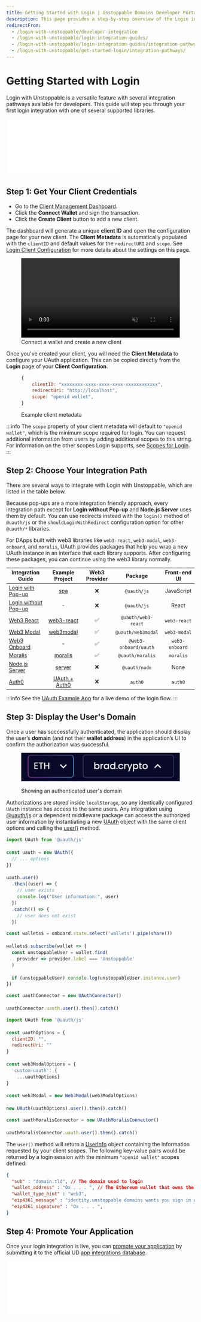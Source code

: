 ```yaml
---
title: Getting Started with Login | Unstoppable Domains Developer Portal
description: This page provides a step-by-step overview of the Login integration process. This feature works for Polygon and Ethereum domains.
redirectFrom:
  - /login-with-unstoppable/developer-integration
  - /login-with-unstoppable/login-integration-guides/
  - /login-with-unstoppable/login-integration-guides/integration-pathways/
  - /login-with-unstoppable/get-started-login/integration-pathways/
---
```


# Getting Started with Login

Login with Unstoppable is a versatile feature with several integration pathways available for developers. This guide will step you through your first login integration with one of several supported libraries.

<embed src="/snippets/_login-mainnet-warning.md" />

## Step 1: Get Your Client Credentials

* Go to the [Client Management Dashboard](https://dashboard.auth.unstoppabledomains.com).
* Click the **Connect Wallet** and sign the transaction.
* Click the **Create Client** button to add a new client.

The dashboard will generate a unique **client ID** and open the configuration page for your new client. The **Client Metadata** is automatically populated with the `clientID` and default values for the `redirectURI` and `scope`. See [Login Client Configuration](/login-with-unstoppable/login-integration-guides/login-client-configuration.md) for more details about the settings on this page.

<figure>
<video loop autoplay muted width="100%" src="/videos/connect-wallet-and-create-client.mp4"></video>
<figcaption>Connect a wallet and create a new client</figcaption>
</figure>

Once you've created your client, you will need the **Client Metadata** to configure your UAuth application. This can be copied directly from the **Login** page of your **Client Configuration**.

<figure>

```javascript
{
    clientID: "xxxxxxxx-xxxx-xxxx-xxxx-xxxxxxxxxxxx",
    redirectUri: "http://localhost",
    scope: "openid wallet",
}
```

<figcaption>Example client metadata</figcaption>
</figure>

:::info
The `scope` property of your client metadata will default to `"openid wallet"`, which is the minimum scope required for login. You can request additional information from users by adding additional scopes to this string. For information on the other scopes Login supports, see [Scopes for Login](/login-with-unstoppable/scopes-for-login.md).
:::

## Step 2: Choose Your Integration Path

There are several ways to integrate with Login with Unstoppable, which are listed in the table below.

Because pop-ups are a more integration friendly approach, every integration path except for **Login without Pop-up** and **Node.js Server** uses them by default. You can use redirects instead with the `login()` method of `@uauth/js` or the `shouldLoginWithRedirect` configuration option for other `@uauth/*` libraries.

For DApps built with web3 libraries like `web3-react`, `web3-modal`, `web3-onboard`, and `moralis`, UAuth provides packages that help you wrap a new UAuth instance in an interface that each library supports. After configuring these packages, you can continue using the web3 library normally.

| Integration Guide                                                                               |                                         Example Project                                     |   Web3 Provider   | Package             |     Front-end UI   |
|-------------------------------------------------------------------------------------------------| :-----------------------------------------------------------------------------------------: | :---------------: |:-------------------:|:------------------:|
| [Login with Pop-up](/login-with-unstoppable/login-integration-guides/login-with-popup.md)       | [spa](https://github.com/unstoppabledomains/uauth/tree/main/examples/spa/)                  |       &#10060;    |`@uauth/js`          |      JavaScript    |
| [Login without Pop-up](/login-with-unstoppable/login-integration-guides/login-without-popup.md) |                                                 -                                           |       &#10060;    |`@uauth/js`          |        React       |
| [Web3 React](/login-with-unstoppable/login-integration-guides/web3-react-guide.md)              | [web3-react](https://github.com/unstoppabledomains/uauth/blob/main/examples/web3-react/)    |       &#9989;     |`@uauth/web3-react`  |     `web3-react`   |
| [Web3 Modal](/login-with-unstoppable/login-integration-guides/web3-modal-guide.md)              | [web3modal](https://github.com/unstoppabledomains/uauth/blob/main/examples/web3modal/)      |       &#9989;     |`@uauth/web3modal`   |     `web3-modal`   |
| [Web3 Onboard](/login-with-unstoppable/login-integration-guides/web3-onboard-guide.md)          |                                               -                                             |       &#9989;     |`@web3-onboard/uauth`|   `web3-onboard`   |
| [Moralis](/login-with-unstoppable/login-integration-guides/moralis-guide.md)                    | [moralis](https://github.com/unstoppabledomains/uauth/blob/main/examples/moralis)           |       &#9989;     |`@uauth/moralis`     |     `moralis`      |
| [Node.js Server](/login-with-unstoppable/login-integration-guides/node-js-server-guide.md)      | [server](https://github.com/unstoppabledomains/uauth/tree/main/examples/server)             |       &#10060;    |`@uauth/node`        |        None        |
| [Auth0](/login-with-unstoppable/login-integration-guides/auth0-guide.md)                        | [UAuth + Auth0 ](https://github.com/unstoppabledomains/uauth-auth0-sample-dapp)             |       &#10060;    |      `auth0`        |       `auth0`      |

:::info
See the [UAuth Example App](https://example.auth.unstoppabledomains.com/) for a live demo of the login flow.
:::

## Step 3: Display the User's Domain

Once a user has successfully authenticated, the application should display the user’s **domain** (and not their **wallet address**) in the application’s UI to confirm the authorization was successful.

<figure>

![Showing an authenticated user's domain](../static/images/third-UI-example-login-domains.png '#width=50%')

<figcaption>Showing an authenticated user's domain</figcaption>
</figure>

Authorizations are stored inside `localStorage`, so any identically configured `UAuth` instance has access to the same users.
Any integration using [@uauth/js](/login-with-unstoppable/libraries/uauth-js.md) or a dependent middleware package can access the authorized user information by instantiating a new [UAuth](/login-with-unstoppable/libraries/uauth-js.md#client) object with the same client options and calling the [user()](/login-with-unstoppable/libraries/uauth-js.md#user) method.

```javascript @uauth/js
import UAuth from '@uauth/js'

const uauth = new UAuth({
  // ... options
})

uauth.user()
  .then((user) => {
    // user exists
    console.log("User information:", user)
  })
  .catch(() => {
    // user does not exist
  })
```

```javascript web3-onboard
const wallets$ = onboard.state.select('wallets').pipe(share())

wallets$.subscribe(wallet => {
  const unstoppableUser = wallet.find(
    provider => provider.label === 'Unstoppable'
  )
  
  if (unstoppableUser) console.log(unstoppableUser.instance.user)
})
```

```javascript web3-react
const uauthConnector = new UAuthConnector()

uauthConnector.uauth.user().then().catch()
```

```javascript web3modal
import UAuth from '@uauth/js'

const uauthOptions = {
  clientID: "",
  redirectUri: ""
}

const web3ModalOptions = {
  'custom-uauth': {
    ...uauthOptions}
}

const web3Modal = new Web3Modal(web3ModalOptions)

new UAuth(uauthOptions).user().then().catch()
```

```javascript moralis
const uauthMoralisConnector = new UAuthMoralisConnector()

uauthMoralisConnector.uauth.user().then().catch()

```

The `user()` method will return a [UserInfo](/login-with-unstoppable/libraries/uauth-js.md#userinfo) object containing the information requested by your client scopes. The following key-value pairs would be returned by a login session with the minimum `"openid wallet"` scopes defined:

```json
{
  "sub" : "domain.tld", // The domain used to login
  "wallet_address" : "0x . . . ", // The Ethereum wallet that owns the domain
  "wallet_type_hint" : "web3",
  "eip4361_message" : "identity.unstoppable domains wants you sign in with your Ethereum account: . . . ",
  "eip4361_signature" : "0x . . . ",
}
```

## Step 4: Promote Your Application

Once your login integration is live, you can [promote your application](/use-cases/promote-ud-integration.md) by submitting it to the official UD [app integrations database](https://unstoppabledomains.com/apps).

<embed src="/snippets/_discord.md" />
